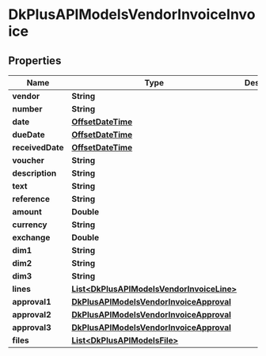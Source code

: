 
# DkPlusAPIModelsVendorInvoiceInvoice

## Properties
Name | Type | Description | Notes
------------ | ------------- | ------------- | -------------
**vendor** | **String** |  |  [optional]
**number** | **String** |  |  [optional]
**date** | [**OffsetDateTime**](OffsetDateTime.md) |  |  [optional]
**dueDate** | [**OffsetDateTime**](OffsetDateTime.md) |  |  [optional]
**receivedDate** | [**OffsetDateTime**](OffsetDateTime.md) |  |  [optional]
**voucher** | **String** |  |  [optional]
**description** | **String** |  |  [optional]
**text** | **String** |  |  [optional]
**reference** | **String** |  |  [optional]
**amount** | **Double** |  |  [optional]
**currency** | **String** |  |  [optional]
**exchange** | **Double** |  |  [optional]
**dim1** | **String** |  |  [optional]
**dim2** | **String** |  |  [optional]
**dim3** | **String** |  |  [optional]
**lines** | [**List&lt;DkPlusAPIModelsVendorInvoiceLine&gt;**](DkPlusAPIModelsVendorInvoiceLine.md) |  |  [optional]
**approval1** | [**DkPlusAPIModelsVendorInvoiceApproval**](DkPlusAPIModelsVendorInvoiceApproval.md) |  |  [optional]
**approval2** | [**DkPlusAPIModelsVendorInvoiceApproval**](DkPlusAPIModelsVendorInvoiceApproval.md) |  |  [optional]
**approval3** | [**DkPlusAPIModelsVendorInvoiceApproval**](DkPlusAPIModelsVendorInvoiceApproval.md) |  |  [optional]
**files** | [**List&lt;DkPlusAPIModelsFile&gt;**](DkPlusAPIModelsFile.md) |  |  [optional]



